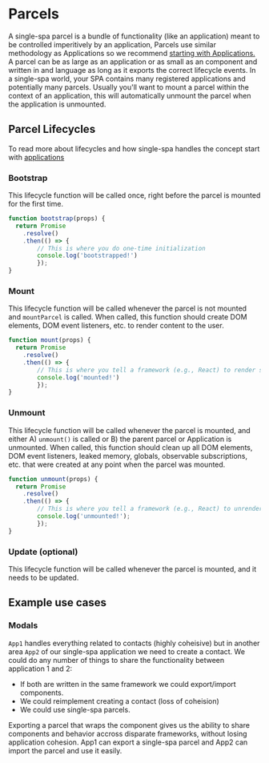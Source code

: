 # Parcels

A single-spa parcel is a bundle of functionality (like an application) meant to be controlled imperitively 
by an application, Parcels use similar methodology as Applications so we recommend [starting with Applications.](/docs/applications.md)
A parcel can be as large as an application or as small as an component and written in 
and language as long as it exports the correct lifecycle events. In a single-spa world, your SPA contains 
many registered applications and potentially many parcels. Usually you'll want to mount a parcel within the 
context of an application, this will automatically unmount the parcel when the application is unmounted.

## Parcel Lifecycles
To read more about lifecycles and how single-spa handles the concept start with [applications](/docs/applications.md#registered-application-lifecycle)

### Bootstrap
This lifecycle function will be called once, right before the parcel is
mounted for the first time.

```js
function bootstrap(props) {
  return Promise
    .resolve()
    .then(() => {
        // This is where you do one-time initialization
        console.log('bootstrapped!')
        });
}
```

### Mount
This lifecycle function will be called whenever the parcel is not mounted and `mountParcel` is called. When
called, this function should create DOM elements, DOM event listeners, etc. to render content to the user.

```js
function mount(props) {
  return Promise
    .resolve()
    .then(() => {
        // This is where you tell a framework (e.g., React) to render some ui to the dom
        console.log('mounted!')
        });
}
```

### Unmount
This lifecycle function will be called whenever the parcel is mounted, and either A) `unmount()` is called 
or B) the parent parcel or Application is unmounted. When
called, this function should clean up all DOM elements, DOM event listeners, leaked memory, globals,
observable subscriptions, etc. that were created at any point when the parcel was mounted.

```js
function unmount(props) {
  return Promise
    .resolve()
    .then(() => {
        // This is where you tell a framework (e.g., React) to unrender some ui from the dom
        console.log('unmounted!');
        });
}
```

### Update (optional)
This lifecycle function will be called whenever the parcel is mounted, and it needs to be updated.

## Example use cases

### Modals
`App1` handles everything related to contacts (highly coheisive) but in another area `App2` of our single-spa application we need to create a contact.
We could do any number of things to share the functionality between application 1 and 2: 
- If both are written in the same framework we could export/import components.
- We could reimplement creating a contact (loss of coheision)
- We could use single-spa parcels.

Exporting a parcel that wraps the component gives us the ability to share components and behavior accross disparate frameworks, without losing application cohesion.
App1 can export a single-spa parcel and App2 can import the parcel and use it easily.

